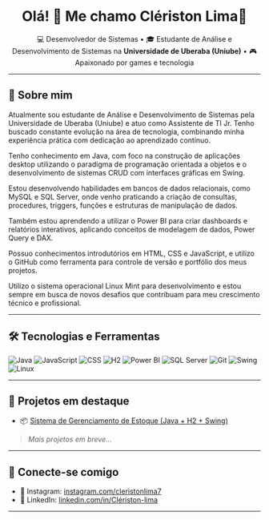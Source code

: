 <h1 align="center">Olá! 👋 Me chamo Clériston Lima🙋</h1>

<p align="center">
  💻 Desenvolvedor de Sistemas • 🎓 Estudante de Análise e Desenvolvimento de Sistemas na <strong>Universidade de Uberaba (Uniube)</strong> • 🎮 Apaixonado por games e tecnologia
</p>

---

## 🚀 Sobre mim

Atualmente sou estudante de Análise e Desenvolvimento de Sistemas pela Universidade de Uberaba (Uniube) e atuo como Assistente de TI Jr. Tenho buscado constante evolução na área de tecnologia, combinando minha experiência prática com dedicação ao aprendizado contínuo.

Tenho conhecimento em Java, com foco na construção de aplicações desktop utilizando o paradigma de programação orientada a objetos e o desenvolvimento de sistemas CRUD com interfaces gráficas em Swing.

Estou desenvolvendo habilidades em bancos de dados relacionais, como MySQL e SQL Server, onde venho praticando a criação de consultas, procedures, triggers, funções e estruturas de manipulação de dados.

Também estou aprendendo a utilizar o Power BI para criar dashboards e relatórios interativos, aplicando conceitos de modelagem de dados, Power Query e DAX.

Possuo conhecimentos introdutórios em HTML, CSS e JavaScript, e utilizo o GitHub como ferramenta para controle de versão e portfólio dos meus projetos.

Utilizo o sistema operacional Linux Mint para desenvolvimento e estou sempre em busca de novos desafios que contribuam para meu crescimento técnico e profissional.

---

## 🛠️ Tecnologias e Ferramentas

![Java](https://img.shields.io/badge/Java-ED8B00?style=for-the-badge&logo=java&logoColor=white)
![JavaScript](https://img.shields.io/badge/JavaScript-F7DF1E?style=for-the-badge&logo=javascript&logoColor=black)
![CSS](https://img.shields.io/badge/CSS3-1572B6?style=for-the-badge&logo=css3&logoColor=white)
![H2](https://img.shields.io/badge/H2-007396?style=for-the-badge&logo=h2&logoColor=white)
![Power BI](https://img.shields.io/badge/Power%20BI-F2C811?style=for-the-badge&logo=powerbi&logoColor=black)
![SQL Server](https://img.shields.io/badge/SQL%20Server-CC2927?style=for-the-badge&logo=microsoftsqlserver&logoColor=white)
![Git](https://img.shields.io/badge/Git-F05032?style=for-the-badge&logo=git&logoColor=white)
![Swing](https://img.shields.io/badge/Swing-4B4B4B?style=for-the-badge&logo=java&logoColor=white)
![Linux](https://img.shields.io/badge/Linux-000000?style=for-the-badge&logo=linux&logoColor=white)

---

## 📌 Projetos em destaque

- 📦 [Sistema de Gerenciamento de Estoque (Java + H2 + Swing)](https://github.com/Cleristonl1m4/Projeto-de-Gerenciamento-de-Estoque-com-Java-e-h2)
> *Mais projetos em breve...*

---

## 📲 Conecte-se comigo
- 📸 Instagram: [instagram.com/cleristonlima7](https://instagram.com/cleristonlima7)
- 💼 LinkedIn: [linkedin.com/in/Clériston-lima](https://linkedin.com/in//clériston-lima-8723632b6)

---
